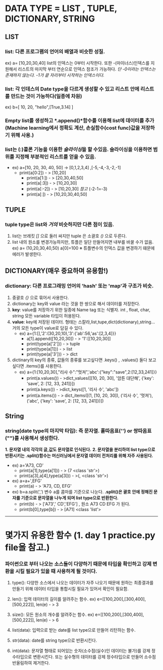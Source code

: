 # DATA TYPE = LIST , TUPLE, DICTIONARY, STRING

## LIST

### list: 다른 프로그램의 언어의 배열과 비슷한 성질.
ex) a= [10,20,30,40]
list의 인덱스는 0부터 시작한다. 또한 -(마이너스)인덱스를 지원해서 리스트의 마지막 부터 연순으로 인덱스 참조가 가능하다.
*단 -0이라는 인덱스는 존재하지 않는다. -1가 끝 자리부터 시작하는 인덱스이다.*

### list: 각 인데스의 Date type을 다르게 생성할 수 있고 리스트 안에 리스트를 만드는 것이 가능하다(일종에 차원)
ex) b=[ 10, 20, "hello",[True,3.14] ]

### Empty list를 생성하고  *.append()*함수를 이용해 list에 데이터를 추가(Machine learning에서 정확도 계산, 손실함수(cost func)값을 저장하기 위해 사용.)

### list는 (:)콜론 기능을 이용한 *슬라이싱*을 할 수있음. 슬라이싱을 이용하면 범위를 지정해 부분적인 리스트를 얻을 수 있음.

* ex) a=[10, 20, 30, 40, 50] ->  [0,1,2,3,4] ,[-5,-4,-3,-2,-1]
    + print(a[0:2]) - > [10,20]
        + print(a[1:]) - > [20,30,40,50]
        + print(a[:3]) - > [10,20,30]
        + print(a[:-2]) - > [10,20,30] *참고*  (-2-1=-3)
        + print(a[:]) - > [10,20,30,40,50]


## TUPLE

### tuple type은 list와 *거의* 비슷하지만 다른 점이 있음.
1. list는 브레킷 *[]* 으로 둘러 싸지만 tuple 은 소괄호 *()* 으로 두른다.
2. list 내의 원소를 변경가능하지만, 튜플은 일단 만들어지면 내부를 바꿀 수가 없음.
    ex) a= (10,20,30,40,50)
        a[0]=100 ※ 튜플변수의 인덱스 값을 변경하기 떄문에 에러가 발생한다.

## DICTIONARY(매우 중요하며 유용함!)

### dictionary: 다른 프로그래밍 언어의 'hash' 또는 'map'과 구조가 비슷.
1. 중괄호 *{}* 으로 묶어서 사용한다. 
2. dictionary는 key와 value 라는 것을 한 쌍으로 해서 데이터를 저장한다. 
3. **key**: value를 저장하기 위한 일종에 Name tag 또는 식별자. int , float, char, string 모든 variable 타입이 허용된다.
4.  **value**: key에 저장된 데이터. 형태는 스칼라,list,tupe,dict(dictionary),string...거의 모든 type이 value로 담길 수 있다.
    + ex) a={1:[],'2':(30,20,10),'3':{'ab':56,'as':[2,3,4]}}
        - a[1].append([10,20,30]) - > '1':[[10,20,30]]
        - print(type(a['2']))   - > tuple
        - print(type(a[1]))   - > list
        - print(type(a['3']))   - > dict
5. dictinary의 key의 종류, 값들의 종류를 보고싶다면 .keys() , .values() 둘다 보고싶다면 .items()를 사용한다.
    + ex) a={1:[10,20,30],"리사 수":"멋져",'abc':{"key":"save",2:[12,33,241]}}
        - print(a.values()) - >dict_values([[10, 20, 30], '암튼 대단해', {'key': 'save', 2: [12, 33, 241]}])
        - print(a.keys())   - >dict_keys([1, '리사 수', 'abc'])
        - print(a.items())  - > dict_items([(1, [10, 20, 30]), ('리사 수', '멋져'), ('abc', {'key': 'save', 2: [12, 33, 241]})])

## String

### string(date type의 마지막 타입): 즉 문자열. 홑따옴표('') or 쌍따옴표("")를 사용해서 생성한다.
__1. 문자열 내의 각각의 글,값도 문자열로 인식된다.__
__2. 문자열을 분리하여 list type으로 반환시키는 .split()함수는 머신러닝에서 문자열 데이터 전처리를 위해 자주 사용된다.__
* ex) a='A73, CD'
    + print(a[1],type(a[1])) - > (7 <class 'str'>)
    + print(a[3],a[4],type(a[3])) - >(,  <class 'str'>)
* ex) a=a+',EFG'
    + print(a) - > 'A73, CD, EFG'
* ex) b=a.split(',') 변수 a를 콤마를 기준으로 나눈다.  **.split()은 괄호 안에 정해진 문자를 기준으로 문자열을 나누게 되며 list type으로 반환한다.**
    + print(b) - > ['A73',' CD','EFG'] , 원소 A73 CD EFG 가 된다.
    + print(b[0],type[b]) - > [A71] <class 'list'>


----------------------------------------------------
# 몇가지 유용한 함수 (1. day 1 practice.py file을 참고.)

### 파이썬으로 부터 나오는 소스들이 다양하기 때문에 타입을 확인하고 강제 변환을 시킬 필요가 있을 때 사용하게 될 것이다.
1. type(): 다양한 소스에서 나오는 데이터가 자주 나오기 때문에 원하는 최종결과를 만들기 위해 데이터 타입을 통합시킬 필요가 있어서 확인이 필요함.
2. len(): 입력 데이터의 길이를 알려주는 함수. ex) e=[[100,200],[300,400],[500,222]], len(e) - > 3  
3. size(): 모든 원소의 개수를 알려주는 함수.  ex) e=[[100,200],[300,400],[500,222]], len(e) - > 6

4. list(data): 입력으로 받는 date를 list type으로 만들어 리턴하는 함수. 
5. str(data): date를 string type으로 반환시킨다.
6. int(data): 문자열 형태로 되어있는 숫자(소수점(실수)인 데이터는 불가)를 강제 정수타입으로 변환시킨다. 또는 실수형의 데이터를 강제 정수타입으로 만들어 소수점 반올림하여 제거한다.
